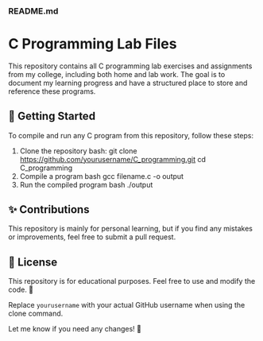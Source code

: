 ### README.md

# C Programming Lab Files

This repository contains all C programming lab exercises and assignments from my college, including both home and lab work. The goal is to document my learning progress and have a structured place to store and reference these programs.

## 🚀 Getting Started

To compile and run any C program from this repository, follow these steps:

1. Clone the repository
   bash:
   git clone https://github.com/yourusername/C_programming.git
   cd C_programming
2. Compile a program
   bash
   gcc filename.c -o output
3. Run the compiled program
   bash
   ./output

## ✨ Contributions

This repository is mainly for personal learning, but if you find any mistakes or improvements, feel free to submit a pull request.

## 📜 License

This repository is for educational purposes. Feel free to use and modify the code. 🚀


Replace `yourusername` with your actual GitHub username when using the clone command.

Let me know if you need any changes! 🎯

